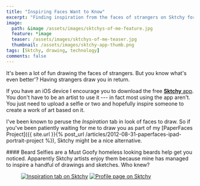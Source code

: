 ```yaml
---
title: "Inspiring Faces Want to Know"
excerpt: "Finding inspiration from the faces of strangers on Sktchy for iOS."
image: 
  path: &image /assets/images/sktchys-of-me-feature.jpg
  feature: *image
  teaser: /assets/images/sktchys-of-me-teaser.jpg
  thumbnail: /assets/images/sktchy-app-thumb.png
tags: [Sktchy, drawing, technology]
comments: false
---
```


It's been a lot of fun drawing the faces of strangers. But you know what's even better'? Having strangers draw you in return.

If you have an iOS device I encourage you to download the free [**Sktchy** app](http://www.sktchy.com/). You don't have to be an artist to use it --- in fact most using the app aren't. You just need to upload a selfie or two and hopefully inspire someone to create a work of art based on it.

I've been known to peruse the *Inspiration* tab in look of faces to draw. So if you've been patiently waiting for me to draw you as part of my [PaperFaces Project]({{ site.url }}{% post_url /articles/2012-08-31-paperfaces-ipad-portrait-project %}), Sktchy might be a nice alternative.

<div class="notice--info" markdown="1">
#### Beard Selfies are a Must
Goofy homeless looking beards help get you noticed. Apparently Sktchy artists enjoy them because mine has managed to inspire a handful of drawings and sketches. Who knew?
</div>

<figure class="half">
	<a href="{{ site.url }}/tag/sktchy/"><img src="{{ site.url }}/assets/images/sktchy-inspiration-screenshot.jpg" alt="Inspiration tab on Sktchy"></a>
	<a href="{{ site.url }}/tag/sktchy/"><img src="{{ site.url }}/assets/images/sktchy-profile-screenshot.jpg" alt="Profile page on Sktchy"></a>
</figure>
